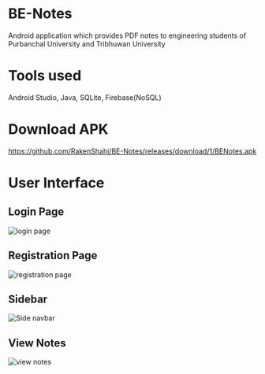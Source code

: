 # BE-Notes
Android application which provides PDF notes to engineering students of Purbanchal University and Tribhuwan University

# Tools used
Android Studio, Java, SQLite, Firebase(NoSQL)

# Download APK
https://github.com/RakenShahi/BE-Notes/releases/download/1/BENotes.apk

# User Interface

## Login Page
![login page](https://user-images.githubusercontent.com/30067218/128628118-ba1f6cc5-2c37-42c6-98a2-f913a5d615ab.PNG)

## Registration Page
![registration page](https://user-images.githubusercontent.com/30067218/128628134-984ce7e4-0cab-433d-9561-946119ed7d09.PNG)

## Sidebar
![Side navbar](https://user-images.githubusercontent.com/30067218/128628152-d662b774-8625-44d5-99aa-4520fa00dc64.PNG)

## View Notes
![view notes](https://user-images.githubusercontent.com/30067218/128628169-9872427b-0529-46d5-ba24-f8f5417c1dd0.PNG)




